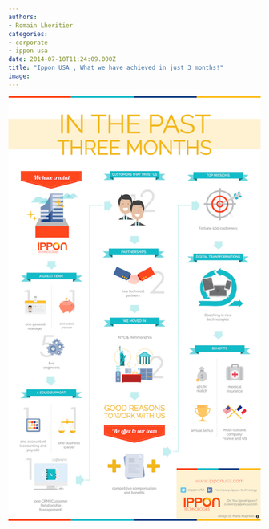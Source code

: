 ```yaml
---
authors:
- Romain Lheritier
categories:
- corporate
- ippon usa
date: 2014-07-10T11:24:09.000Z
title: "Ippon USA , What we have achieved in just 3 months!"
image: 
---
```


[![ippon usa](https://raw.githubusercontent.com/ippontech/blog-usa/master/images/2014/07/IpponUSA2014.jpg)](https://raw.githubusercontent.com/ippontech/blog-usa/master/images/2014/07/IpponUSA2014.jpg)
